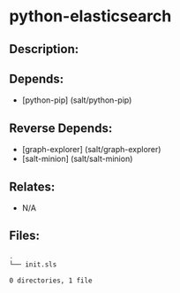 # python-elasticsearch

## Description:



## Depends:

  -  [python-pip] (salt/python-pip)

## Reverse Depends:

  -  [graph-explorer] (salt/graph-explorer)
  -  [salt-minion] (salt/salt-minion)

## Relates:

  -  N/A

## Files:

```bash
.
└── init.sls

0 directories, 1 file
```
